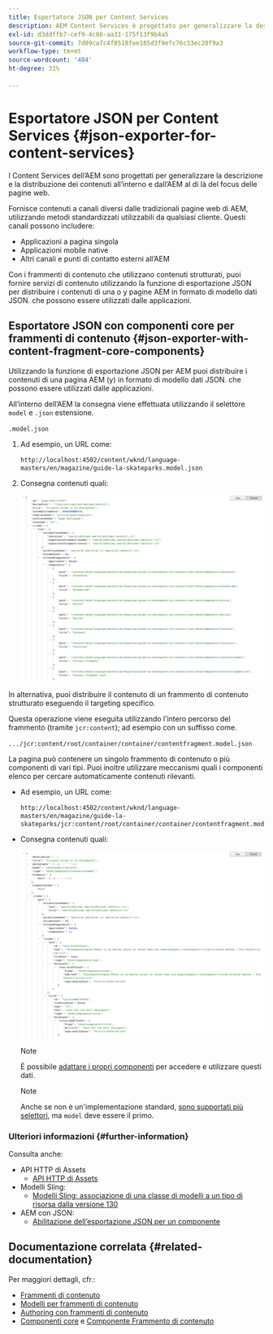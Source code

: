 ```yaml
---
title: Esportatore JSON per Content Services
description: AEM Content Services è progettato per generalizzare la descrizione e la consegna dei contenuti in/da AEM, non limitandosi alle pagine web. Fornisce contenuti a canali diversi dalle tradizionali pagine web di AEM, utilizzando metodi standardizzati utilizzabili da qualsiasi cliente.
exl-id: d3ddffb7-cef9-4c86-aa31-175f13f9b4a5
source-git-commit: 7d09cafc4f8518fee185d3f9efc76c33ec20f9a3
workflow-type: tm+mt
source-wordcount: '404'
ht-degree: 31%

---
```


# Esportatore JSON per Content Services {#json-exporter-for-content-services}

I Content Services dell’AEM sono progettati per generalizzare la descrizione e la distribuzione dei contenuti all’interno e dall’AEM al di là del focus delle pagine web.

Fornisce contenuti a canali diversi dalle tradizionali pagine web di AEM, utilizzando metodi standardizzati utilizzabili da qualsiasi cliente. Questi canali possono includere:

* Applicazioni a pagina singola
* Applicazioni mobile native
* Altri canali e punti di contatto esterni all’AEM

Con i frammenti di contenuto che utilizzano contenuti strutturati, puoi fornire servizi di contenuto utilizzando la funzione di esportazione JSON per distribuire i contenuti di una o y pagine AEM in formato di modello dati JSON. che possono essere utilizzati dalle applicazioni.

## Esportatore JSON con componenti core per frammenti di contenuto {#json-exporter-with-content-fragment-core-components}

Utilizzando la funzione di esportazione JSON per AEM puoi distribuire i contenuti di una pagina AEM (y) in formato di modello dati JSON. che possono essere utilizzati dalle applicazioni.

All’interno dell’AEM la consegna viene effettuata utilizzando il selettore `model` e `.json` estensione.

`.model.json`

1. Ad esempio, un URL come:

   ```shell
   http://localhost:4502/content/wknd/language-masters/en/magazine/guide-la-skateparks.model.json
   ```

1. Consegna contenuti quali:

   ![Modello JSON del contenuto WKND](assets/json-model-wknd.png)

In alternativa, puoi distribuire il contenuto di un frammento di contenuto strutturato eseguendo il targeting specifico.

Questa operazione viene eseguita utilizzando l’intero percorso del frammento (tramite `jcr:content`); ad esempio con un suffisso come.

`.../jcr:content/root/container/container/contentfragment.model.json`

La pagina può contenere un singolo frammento di contenuto o più componenti di vari tipi. Puoi inoltre utilizzare meccanismi quali i componenti elenco per cercare automaticamente contenuti rilevanti.

* Ad esempio, un URL come:

  ```shell
  http://localhost:4502/content/wknd/language-masters/en/magazine/guide-la-skateparks/jcr:content/root/container/container/contentfragment.model.json
  ```

* Consegna contenuti quali:

  ![Modello JSON del frammento di contenuto WKND](assets/json-model-wknd-content-fragment.png)

  >[!NOTE]
  >
  >È possibile [adattare i propri componenti](enabling-json-exporter.md) per accedere e utilizzare questi dati.

  >[!NOTE]
  >
  >Anche se non è un&#39;implementazione standard, [sono supportati più selettori,](enabling-json-exporter.md#multiple-selectors) ma `model` deve essere il primo.

### Ulteriori informazioni {#further-information}

Consulta anche:

* API HTTP di Assets
   * [API HTTP di Assets](/help/assets/developer-reference-material-apis.md)
* Modelli Sling:
   * [Modelli Sling: associazione di una classe di modelli a un tipo di risorsa dalla versione 130](https://sling.apache.org/documentation/bundles/models.html#associating-a-model-class-with-a-resource-type-since-130)
* AEM con JSON:
   * [Abilitazione dell’esportazione JSON per un componente](enabling-json-exporter.md)

## Documentazione correlata {#related-documentation}

Per maggiori dettagli, cfr.:

* [Frammenti di contenuto](/help/sites-cloud/administering/content-fragments/overview.md)
* [Modelli per frammenti di contenuto](/help/sites-cloud/administering/content-fragments/content-fragment-models.md)
* [Authoring con frammenti di contenuto](/help/sites-cloud/authoring/fundamentals/content-fragments.md)
* [Componenti core](https://experienceleague.adobe.com/docs/experience-manager-core-components/using/introduction.html?lang=it) e [Componente Frammento di contenuto](https://experienceleague.adobe.com/docs/experience-manager-core-components/using/components/content-fragment-component.html?lang=it)
